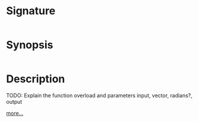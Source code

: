 # Signature
```vikid-signature
```

# Synopsis
```vikid-synopsis
```

# Description
TODO: Explain the function overload and parameters input, vector, radians?, output

[more...](https://en.wikipedia.org/wiki/Dot_product#Geometric_definition)